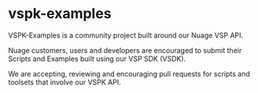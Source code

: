 # vspk-examples

VSPK-Examples is a community project built around our Nuage VSP API.

Nuage customers, users and developers are encouraged to submit their Scripts and Examples built using our VSP SDK (VSDK).

We are accepting, reviewing and encouraging pull requests for scripts and toolsets that involve our VSPK API.

